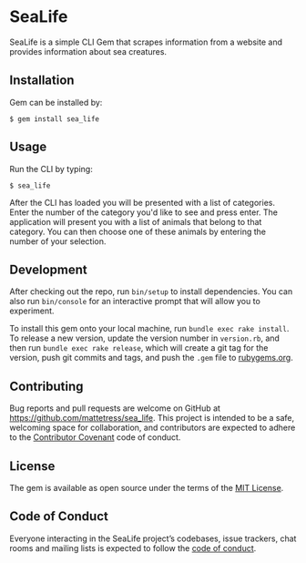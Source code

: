 # SeaLife

SeaLife is a simple CLI Gem that scrapes information from a website and provides information about sea creatures.

## Installation

Gem can be installed by:

    $ gem install sea_life

## Usage

Run the CLI by typing: 

    $ sea_life
    
After the CLI has loaded you will be presented with a list of categories.  Enter the number of the category you'd like to see and press enter.  The application will present you with a list of animals that belong to that category.  You can then choose one of these animals by entering the number of your selection. 

## Development

After checking out the repo, run `bin/setup` to install dependencies. You can also run `bin/console` for an interactive prompt that will allow you to experiment.

To install this gem onto your local machine, run `bundle exec rake install`. To release a new version, update the version number in `version.rb`, and then run `bundle exec rake release`, which will create a git tag for the version, push git commits and tags, and push the `.gem` file to [rubygems.org](https://rubygems.org).

## Contributing

Bug reports and pull requests are welcome on GitHub at https://github.com/mattetress/sea_life. This project is intended to be a safe, welcoming space for collaboration, and contributors are expected to adhere to the [Contributor Covenant](http://contributor-covenant.org) code of conduct.

## License

The gem is available as open source under the terms of the [MIT License](https://github.com/mattetress/sea_life/blob/master/LICENSE.txt).

## Code of Conduct

Everyone interacting in the SeaLife project’s codebases, issue trackers, chat rooms and mailing lists is expected to follow the [code of conduct](https://github.com/mattetress/sea_life/blob/master/CODE_OF_CONDUCT.md).
